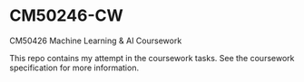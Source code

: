 # CM50246-CW
CM50426 Machine Learning &amp; AI Coursework

This repo contains my attempt in the coursework tasks. See the coursework specification for more information.
